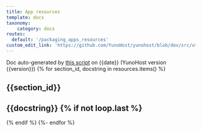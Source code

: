 ```yaml
---
title: App resources
template: docs
taxonomy:
    category: docs
routes:
  default: '/packaging_apps_resources'
custom_edit_link: 'https://github.com/YunoHost/yunohost/blob/dev/src/utils/resources.py'
---
```


Doc auto-generated by [this script](https://github.com/YunoHost/yunohost/blob/{{current_commit}}/doc/generate_resource_doc.py) on {{date}} (YunoHost version {{version}})
{% for section_id, docstring in resources.items() %}
## {{section_id}}

{{docstring}}
{% if not loop.last %}
---
{% endif %}
{%- endfor %}
